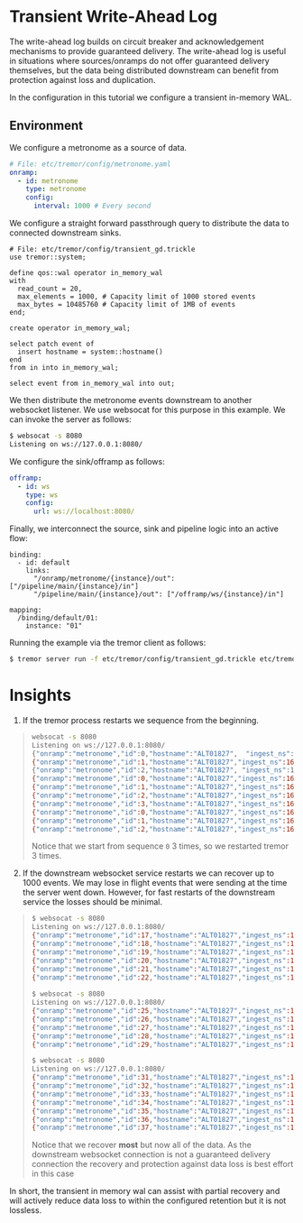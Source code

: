 # Transient Write-Ahead Log

The write-ahead log builds on circuit breaker and acknowledgement mechanisms to
provide guaranteed delivery. The write-ahead log is useful in situations
where sources/onramps do not offer guaranteed delivery themselves, but the data being distributed downstream can benefit from protection against loss and duplication.

In the configuration in this tutorial we configure a transient in-memory WAL.

## Environment

We configure a metronome as a source of data.

```yaml
# File: etc/tremor/config/metronome.yaml
onramp:
  - id: metronome
    type: metronome
    config:
      interval: 1000 # Every second
```

We configure a straight forward passthrough query to distribute
the data to connected downstream sinks.

```trickle
# File: etc/tremor/config/transient_gd.trickle
use tremor::system;

define qos::wal operator in_memory_wal
with
  read_count = 20,
  max_elements = 1000, # Capacity limit of 1000 stored events
  max_bytes = 10485760 # Capacity limit of 1MB of events
end;

create operator in_memory_wal;

select patch event of
  insert hostname = system::hostname()
end
from in into in_memory_wal;

select event from in_memory_wal into out;
```

We then distribute the metronome events downstream to another websocket
listener. We use websocat for this purpose in this example. We can invoke
the server as follows:

```bash
$ websocat -s 8080
Listening on ws://127.0.0.1:8080/
```

We configure the sink/offramp as follows:

```yaml
offramp:
  - id: ws
    type: ws
    config:
      url: ws://localhost:8080/
```

Finally, we interconnect the source, sink and pipeline logic into
an active flow:

```
binding:
  - id: default
    links:
      "/onramp/metronome/{instance}/out": ["/pipeline/main/{instance}/in"]
      "/pipeline/main/{instance}/out": ["/offramp/ws/{instance}/in"]

mapping:
  /binding/default/01:
    instance: "01"
```

Running the example via the tremor client as follows:

```bash
$ tremor server run -f etc/tremor/config/transient_gd.trickle etc/tremor/config/metronome.yaml etc/tremor/config/downstream.yaml etc/tremor/config/flow.yaml
```

# Insights

1. If the tremor process restarts we sequence from the beginning.

> ```bash
> websocat -s 8080
> Listening on ws://127.0.0.1:8080/
> {"onramp":"metronome","id":0,"hostname":"ALT01827",  "ingest_ns":1600689100122526000}
> {"onramp":"metronome","id":1,"hostname":"ALT01827","ingest_ns":1600689101122912000}
> {"onramp":"metronome","id":2,"hostname":"ALT01827", "ingest_ns":1600689102124688000}
> {"onramp":"metronome","id":0,"hostname":"ALT01827","ingest_ns":1600689104854927000}
> {"onramp":"metronome","id":1,"hostname":"ALT01827","ingest_ns":1600689105855314000}
> {"onramp":"metronome","id":2,"hostname":"ALT01827","ingest_ns":1600689106855645000}
> {"onramp":"metronome","id":3,"hostname":"ALT01827","ingest_ns":1600689107856271000}
> {"onramp":"metronome","id":0,"hostname":"ALT01827","ingest_ns":1600689202887145000}
> {"onramp":"metronome","id":1,"hostname":"ALT01827","ingest_ns":1600689203888395000}
> {"onramp":"metronome","id":2,"hostname":"ALT01827","ingest_ns":1600689204889220000}
> ```
> Notice that we start from sequence `0` 3 times, so we restarted tremor 3 times.

2. If the downstream websocket service restarts we can recover up to
1000 events. We may lose in flight events that were sending at the
time the server went down. However, for fast restarts of the downstream
service the losses should be minimal.

> ```bash
> $ websocat -s 8080
> Listening on ws://127.0.0.1:8080/
> {"onramp":"metronome","id":17,"hostname":"ALT01827","ingest_ns":1600689219933167000}
> {"onramp":"metronome","id":18,"hostname":"ALT01827","ingest_ns":1600689220936343000}
> {"onramp":"metronome","id":19,"hostname":"ALT01827","ingest_ns":1600689221937353000}
> {"onramp":"metronome","id":20,"hostname":"ALT01827","ingest_ns":1600689222942518000}
> {"onramp":"metronome","id":21,"hostname":"ALT01827","ingest_ns":1600689223945736000}
> {"onramp":"metronome","id":22,"hostname":"ALT01827","ingest_ns":1600689224949145000}
>                                                                                     
> $ websocat -s 8080
> Listening on ws://127.0.0.1:8080/
> {"onramp":"metronome","id":25,"hostname":"ALT01827","ingest_ns":1600689227960081000}
> {"onramp":"metronome","id":26,"hostname":"ALT01827","ingest_ns":1600689228960247000}
> {"onramp":"metronome","id":27,"hostname":"ALT01827","ingest_ns":1600689229960449000}
> {"onramp":"metronome","id":28,"hostname":"ALT01827","ingest_ns":1600689230962355000}
> {"onramp":"metronome","id":29,"hostname":"ALT01827","ingest_ns":1600689231962934000}
> 
> $ websocat -s 8080
> Listening on ws://127.0.0.1:8080/
> {"onramp":"metronome","id":31,"hostname":"ALT01827","ingest_ns":1600689233968332000}
> {"onramp":"metronome","id":32,"hostname":"ALT01827","ingest_ns":1600689234973058000}
> {"onramp":"metronome","id":33,"hostname":"ALT01827","ingest_ns":1600689235974217000}
> {"onramp":"metronome","id":34,"hostname":"ALT01827","ingest_ns":1600689236975746000}
> {"onramp":"metronome","id":35,"hostname":"ALT01827","ingest_ns":1600689237976774000}
> {"onramp":"metronome","id":36,"hostname":"ALT01827","ingest_ns":1600689238980380000}
> {"onramp":"metronome","id":37,"hostname":"ALT01827","ingest_ns":1600689239985447000}
> ```
> Notice that we recover __most__ but now all of the data. As the downstream websocket
> connection is not a guaranteed delivery connection the recovery and protection against
> data loss is best effort in this case

In short, the transient in memory wal can assist with partial recovery and
will actively reduce data loss to within the configured retention but it is
not lossless.
